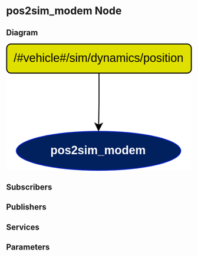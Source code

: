 # pos2sim_modem Node

## Diagram
![pos2sim_modem Diagram](img/pos2sim_modem.png)

## Subscribers

## Publishers

## Services

## Parameters

